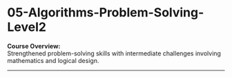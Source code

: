 ﻿# 05-Algorithms-Problem-Solving-Level2

**Course Overview:**  
Strengthened problem-solving skills with intermediate challenges involving mathematics and logical design.  

---
